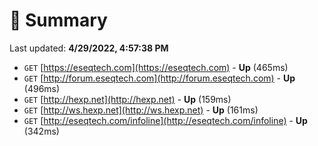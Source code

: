 # 📖 Summary
Last updated: **4/29/2022, 4:57:38 PM**

- `GET` [https://eseqtech.com](https://eseqtech.com) - **Up** (465ms)
- `GET` [http://forum.eseqtech.com](http://forum.eseqtech.com) - **Up** (496ms)
- `GET` [http://hexp.net](http://hexp.net) - **Up** (159ms)
- `GET` [http://ws.hexp.net](http://ws.hexp.net) - **Up** (161ms)
- `GET` [http://eseqtech.com/infoline](http://eseqtech.com/infoline) - **Up** (342ms)
